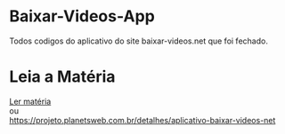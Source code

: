 # Baixar-Videos-App
Todos codigos do aplicativo do site baixar-videos.net que foi fechado.


# Leia a Matéria
<a href="https://projeto.planetsweb.com.br/detalhes/aplicativo-baixar-videos-net">Ler matéria</a>
<br>ou<br>
<a href="https://projeto.planetsweb.com.br/detalhes/aplicativo-baixar-videos-net">https://projeto.planetsweb.com.br/detalhes/aplicativo-baixar-videos-net</a>

